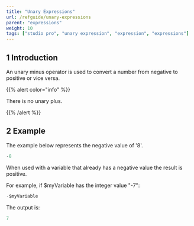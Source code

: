 ```yaml
---
title: "Unary Expressions"
url: /refguide/unary-expressions
parent: "expressions"
weight: 10
tags: ["studio pro", "unary expression", "expression", "expressions"]
---
```


## 1 Introduction

An unary minus operator is used to convert a number from negative to positive or vice versa. 

{{% alert color="info" %}}

There is no unary plus.

{{% /alert %}}

## 2 Example

The example below represents the negative value of '8'.

```java
-8
```

When used with a variable that already has a negative value the result is positive.

For example, if $myVariable has the integer value "-7": 

```java
-$myVariable
```

The output is:

```java
7
```


